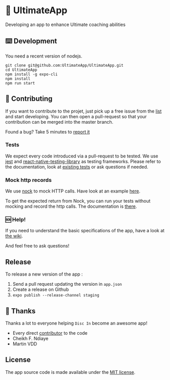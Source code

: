 # 🥏 UltimateApp

Developing an app to enhance Ultimate coaching abilities

## ⌨️ Development

You need a recent version of nodejs.

```
git clone git@github.com:UltimateApp/UltimateApp.git
cd UltimateApp
npm install -g expo-cli
npm install
npm run start
```

## 👏 Contributing

If you want to contribute to the projet, just pick up a free issue from the [list](https://github.com/UltimateApp/UltimateApp/issues) and start developing. You can then open a pull-request so that your contribution can be merged into the master branch.

Found a bug? Take 5 minutes to [report it](https://github.com/UltimateApp/UltimateApp/issues/new?assignees=&labels=bug&template=bug_report.md&title=)

### Tests

We expect every code introduced via a pull-request to be tested.
We use [jest](https://jestjs.io/docs/en/tutorial-react-native) and [react-native-testing-library](https://callstack.github.io/react-native-testing-library/) as testing frameworks. Please refer to the documentation, look at [existing tests](https://github.com/UltimateApp/UltimateApp/blob/master/src/Components/DrillListPage.test.js) or ask questions if needed.

### Mock http records

We use [nock](https://github.com/nock/nock) to mock HTTP calls. Have look at an example [here](https://github.com/UltimateApp/UltimateApp/blob/master/src/Components/shared/VimeoVideo.test.js).

To get the expected return from Nock, you can run your tests without mocking and record the http calls. The documentation is [there](https://github.com/nock/nock#recording).

### 🆘 Help! 
If you need to understand the basic specifications of the app, have a look at [the wiki](https://github.com/UltimateApp/UltimateApp/wiki).

And feel free to ask questions!

## Release

To release a new version of the app :
1. Send a pull request updating the version in `app.json`
2. Create a release on Github
3. `expo publish --release-channel staging`

## 🙏 Thanks

Thanks a lot to everyone helping `Disc In` become an awesome app!

* Every direct [contributor](https://github.com/UltimateApp/UltimateApp/graphs/contributors) to the code
* Cheikh F. Ndiaye
* Martin VDD

## License

The app source code is made available under the [MIT license](LICENSE).
